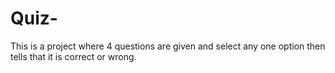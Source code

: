 # Quiz-
This is a project where 4 questions are given and select any one option then tells that it is correct or wrong.

